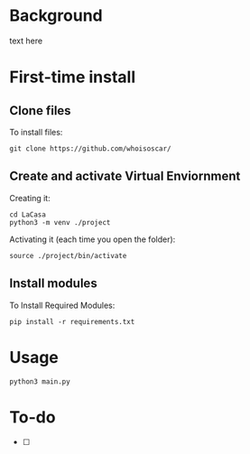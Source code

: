 # Background
text here


# First-time install

## Clone files
To install files:
`````
git clone https://github.com/whoisoscar/
`````

## Create and activate Virtual Enviornment
Creating it:
`````
cd LaCasa
python3 -m venv ./project
`````
Activating it (each time you open the folder):
````
source ./project/bin/activate
````
## Install modules
To Install Required Modules:
`````
pip install -r requirements.txt
`````
# Usage

`````
python3 main.py
`````

# To-do
- [ ] 